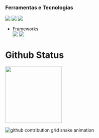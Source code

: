 <!-- ## Olá -->

<!-- - 🔭 Trabalho atualmente com Front-End 
- 🌱 Estou Estudando Java-->

### Ferramentas e Tecnologias
<div>
  <img src="https://img.shields.io/badge/HTML-239120?style=for-the-badge&logo=html5&logoColor=white"/>
  <img src="https://img.shields.io/badge/CSS-239120?&style=for-the-badge&logo=css3&logoColor=white"/>
  <img src="https://img.shields.io/badge/JavaScript-239120?style=for-the-badge&logo=javascript&logoColor=white"/>
  <br>
  
- Frameworks  
  <img src="https://img.shields.io/badge/Bootstrap-563D7C?style=for-the-badge&logo=bootstrap&logoColor=white"/>
  <img src="https://img.shields.io/badge/jQuery-0769AD?style=for-the-badge&logo=jquery&logoColor=white"/>
  <br>
  
<!-- - Estudando  
   <img src="https://img.shields.io/badge/Java-ED8B00?style=for-the-badge&logo=openjdk&logoColor=white"/>
   <img src="https://img.shields.io/badge/Spring-6DB33F?style=for-the-badge&logo=spring&logoColor=white"/> -->
</div>

<h1>Github Status</h1>
  <img height="180em" src="https://github-readme-stats.vercel.app/api/top-langs/?username=m3ln0vais&layout=compact&langs_count=16&theme=dark"/>
</div>

<!-- github workflow  -->
![github contribution grid snake animation](https://raw.githubusercontent.com/devjosecarlosteles/devjosecarlosteles/output/github-contribution-grid-snake.svg)



